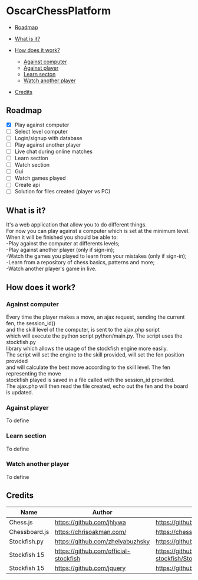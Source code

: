 # OscarChessPlatform
- [Roadmap](#roadmap-)
- [What is it?](#what-is-it-)
- [How does it work?](#how-does-it-work-)
  * [Against computer](#against-computer)
  * [Against player](#against-player-)
  * [Learn secton](#laern-section-)
  * [Watch another player](#watch-another-player-)
  
- [Credits](#credits)

## Roadmap
- [x] Play against computer
- [ ] Select level computer
- [ ] Login/signup with database 
- [ ] Play against another player
- [ ] Live chat during online matches
- [ ] Learn section
- [ ] Watch section
- [ ] Gui
- [ ] Watch games played
- [ ] Create api 
- [ ] Solution for files created (player vs PC)

## What is it?
It's a web application that allow you to do different things.\
For now you can play against a computer which is set at the minimum level.\
When it will be finished you should be able to:\
-Play against the computer at differents levels;\
-Play against another player (only if sign-in);\
-Watch the games you played to learn from your mistakes (only if sign-in);\
-Learn from a repository of chess basics, patterns and more;\
-Watch another player's game in live. 



## How does it work?

### Against computer

  Every time the player makes a move, an ajax request, sending the current fen, the session_id()\
  and the skill level of the computer, is sent to the ajax.php script \
  which will execute the python script python/main.py. The script uses the stockfish.py\
  library which allows the usage of the stockfish engine more easily.\
  The script will set the engine to the skill provided, will set the fen position provided\
  and will calculate the best move according to the skill level. The fen representing the move\
  stockfish played is saved in a file called with the session_id provided.\
  The ajax.php will then read the file created, echo out the fen and the board is updated. 

### Against player

  To define

### Learn section

  To define

### Watch another player

  To define

  
## Credits

| Name              | Author                |Link                                                                  |
| ---------------   | --------------------- | ---------------------------- |
| Chess.js| https://github.com/jhlywa|https://github.com/jhlywa/chess.js |
| Chessboard.js | https://chrisoakman.com/ | https://chessboardjs.com/ |
| Stockfish.py | https://github.com/zhelyabuzhsky | https://github.com/zhelyabuzhsky/stockfish |
| Stockfish 15 | https://github.com/official-stockfish | https://github.com/official-stockfish/Stockfish |
| Stockfish 15 | https://github.com/jquery | https://github.com/jquery/jquery |


